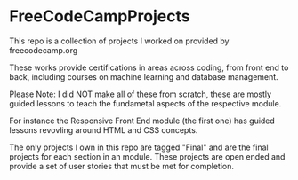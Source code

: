 # FreeCodeCampProjects
This repo is a collection of projects I worked on provided by freecodecamp.org 

These works provide certifications in areas across coding, from front end to back, including courses on machine learning and database management.

Please Note: I did NOT make all of these from scratch, these are mostly guided lessons to teach the fundametal aspects of the respective module.

For instance the Responsive Front End module (the first one) has guided lessons revovling around HTML and CSS concepts.

The only projects I own in this repo are tagged "Final" and are the final projects for each section in an module. These projects are open ended and provide a set of user stories that must be met for completion.

